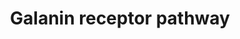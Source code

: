 ---
annotations:
- id: DOID:863
  type: Disease Ontology
  value: nervous system disease
- id: PW:0000003
  parent: signaling pathway
  type: Pathway Ontology
  value: signaling pathway
authors:
- Keshav
- Khanspers
- Mkutmon
- Egonw
- Eweitz
citedin:
- link: PMC7990979
  title: An assembly of galanin–galanin receptor signaling network (2020)
- link: 10.1016/j.humgen.2022.201135
  title: In silico transcriptional analysis of asymptomatic and severe COVID-19 patients
    reveals the susceptibility of severe patients to other comorbidities and non-viral
    pathological conditions (2023)
communities: []
description: 'Galanin, a 29-30 amino acid neuropeptide named to be so, as a glycine
  residue occupies the position at N-terminal and an alanine residue at C-terminal.
  Galanin is expressed in the central and peripheral nervous systems in mammals. The
  galanin family of peptides includes GMAP (galanin message associated peptide), GALP
  (galanin-like peptide), and its splice variant alarin along with galanin. There
  are three known G-protein coupled receptor subtypes of galanin: GALR1, GALR2, and
  GALR3. Galaninergic signaling is predominantly inhibitory which mainly involves
  MAPK, AKT, and AC pathways. Galanin peptides have a wide range of non-neuronal functions
  as well as classic neuromodulatory roles, so they are often considered regulatory
  peptides. Galanin in general is associated with several biological functions such
  as arousal and sleep regulation, nociception, learning, inflammation, feeding, and
  neuroendocrine regulation. It is also implicated in diseases like Alzheimer''s,
  depression, epilepsy, mood disorders, stress, anxiety, diabetes mellitus, and chronic
  pain.  The creation of this pathway is described in [https://pubmed.ncbi.nlm.nih.gov/33136286/
  Gopalakrishnan et al.]'
last-edited: 2024-07-23
ndex: 38ee4b4f-8b74-11eb-9e72-0ac135e8bacf
organisms:
- Homo sapiens
redirect_from:
- /index.php/Pathway:WP4970
- /instance/WP4970
- /instance/WP4970_r134603
revision: r134603
schema-jsonld:
- '@context': https://schema.org/
  '@id': https://wikipathways.github.io/pathways/WP4970.html
  '@type': Dataset
  creator:
    '@type': Organization
    name: WikiPathways
  description: 'Galanin, a 29-30 amino acid neuropeptide named to be so, as a glycine
    residue occupies the position at N-terminal and an alanine residue at C-terminal.
    Galanin is expressed in the central and peripheral nervous systems in mammals.
    The galanin family of peptides includes GMAP (galanin message associated peptide),
    GALP (galanin-like peptide), and its splice variant alarin along with galanin.
    There are three known G-protein coupled receptor subtypes of galanin: GALR1, GALR2,
    and GALR3. Galaninergic signaling is predominantly inhibitory which mainly involves
    MAPK, AKT, and AC pathways. Galanin peptides have a wide range of non-neuronal
    functions as well as classic neuromodulatory roles, so they are often considered
    regulatory peptides. Galanin in general is associated with several biological
    functions such as arousal and sleep regulation, nociception, learning, inflammation,
    feeding, and neuroendocrine regulation. It is also implicated in diseases like
    Alzheimer''s, depression, epilepsy, mood disorders, stress, anxiety, diabetes
    mellitus, and chronic pain.  The creation of this pathway is described in [https://pubmed.ncbi.nlm.nih.gov/33136286/
    Gopalakrishnan et al.]'
  keywords:
  - ADIPOQ
  - BCL2L11
  - CDKN1A
  - CDKN1B
  - CDKN1C
  - CREB1
  - CRP
  - FOS
  - IL6
  - INS
  - POMC
  - PPARG
  - SLC2A4
  - VAMP2
  - VEGFA
  - YAP1
  license: CC0
  name: Galanin receptor pathway
seo: CreativeWork
title: Galanin receptor pathway
wpid: WP4970
---